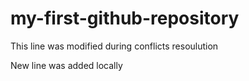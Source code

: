 # my-first-github-repository

This line was modified during conflicts resoulution

New line was added locally